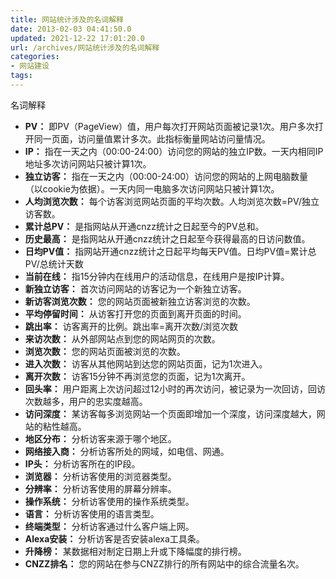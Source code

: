 ```yaml
---
title: 网站统计涉及的名词解释
date: 2013-02-03 04:41:50.0
updated: 2021-12-22 17:01:20.0
url: /archives/网站统计涉及的名词解释
categories: 
- 网站建设
tags: 
---
```


名词解释
<ul>
	<li><strong>PV：</strong> 即PV（PageView）值，用户每次打开网站页面被记录1次。用户多次打开同一页面，访问量值累计多次。此指标衡量网站访问量情况。</li>
	<li><strong>IP：</strong> 指在一天之内（00:00-24:00）访问您的网站的独立IP数。一天内相同IP地址多次访问网站只被计算1次。</li>
	<li><strong>独立访客：</strong> 指在一天之内（00:00-24:00）访问您的网站的上网电脑数量（以cookie为依据）。一天内同一电脑多次访问网站只被计算1次。</li>
	<li><strong>人均浏览次数：</strong> 每个访客浏览网站页面的平均次数。人均浏览次数=PV/独立访客数。</li>
	<li><strong>累计总PV：</strong> 是指网站从开通cnzz统计之日起至今的PV总和。</li>
	<li><strong>历史最高：</strong> 是指网站从开通cnzz统计之日起至今获得最高的日访问数值。</li>
	<li><strong>日均PV值：</strong> 指网站开通cnzz统计之日起平均每天PV值。日均PV值=累计总PV/总统计天数</li>
	<li><strong>当前在线：</strong> 指15分钟内在线用户的活动信息，在线用户是按IP计算。</li>
	<li><strong>新独立访客：</strong> 首次访问网站的访客记为一个新独立访客。</li>
	<li><strong>新访客浏览次数：</strong> 您的网站页面被新独立访客浏览的次数。</li>
	<li><strong>平均停留时间：</strong> 从访客打开您的页面到离开页面的时间。</li>
	<li><strong>跳出率：</strong> 访客离开的比例。跳出率=离开次数/浏览次数</li>
	<li><strong>来访次数：</strong> 从外部网站点到您的网站网页的次数。</li>
	<li><strong>浏览次数：</strong> 您的网站页面被浏览的次数。</li>
	<li><strong>进入次数：</strong> 访客从其他网站到达您的网站页面，记为1次进入。</li>
	<li><strong>离开次数：</strong> 访客15分钟不再浏览您的页面，记为1次离开。</li>
	<li><strong>回头率：</strong> 用户距离上次访问超过12小时的再次访问，被记录为一次回访，回访次数越多，用户的忠实度越高。</li>
	<li><strong>访问深度：</strong> 某访客每多浏览网站一个页面即增加一个深度，访问深度越大，网站的粘性越高。</li>
	<li><strong>地区分布：</strong> 分析访客来源于哪个地区。</li>
	<li><strong>网络接入商：</strong> 分析访客所处的网域，如电信、网通。</li>
	<li><strong>IP头：</strong> 分析访客所在的IP段。</li>
	<li><strong>浏览器：</strong> 分析访客使用的浏览器类型。</li>
	<li><strong>分辨率：</strong> 分析访客使用的屏幕分辨率。</li>
	<li><strong>操作系统：</strong> 分析访客使用的操作系统类型。</li>
	<li><strong>语言：</strong> 分析访客使用的语言类型。</li>
	<li><strong>终端类型：</strong> 分析访客通过什么客户端上网。</li>
	<li><strong>Alexa安装：</strong> 分析访客是否安装alexa工具条。</li>
	<li><strong>升降榜：</strong> 某数据相对制定日期上升或下降幅度的排行榜。</li>
	<li><strong>CNZZ排名：</strong> 您的网站在参与CNZZ排行的所有网站中的综合流量名次。</li>
</ul>